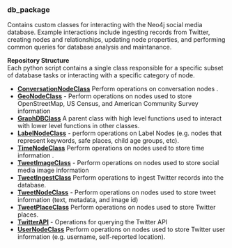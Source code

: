 ### db_package
Contains custom classes for interacting with the Neo4j social media database. Example interactions include ingesting records from Twitter, creating nodes and relationships, updating node properties, and performing common queries for database analysis and maintanance.  

**Repository Structure** <br>
Each python script contains a single class responsible for a specific subset of database tasks or interacting with a specific category of node.

- **[ConversationNodeClass](https://github.com/larkinandy/ChildrensHealthSocialMediaASP3IRE/tree/master/database_setup/db_package/ConversationNodeClass.py)** Perform operations on conversation nodes . <br>
- **[GeoNodeClass](https://github.com/larkinandy/ChildrensHealthSocialMediaASP3IRE/tree/master/database_setup/db_package/GeoNodeClass.py)** - Perform operations on nodes used to store OpenStreetMap, US Census, and American Community Survey information  <br>
- **[GraphDBClass](https://github.com/larkinandy/ChildrensHealthSocialMediaASP3IRE/tree/master/database_setup/db_package/GraphDBClass.py)** A parent class with high level functions used to interact with lower level functions in other classes. <br>
- **[LabelNodeClass](https://github.com/larkinandy/ChildrensHealthSocialMediaASP3IRE/tree/master/database_setup/db_package/LabelNodeClass.py)** - perform operations on Label Nodes (e.g. nodes that represent keywords, safe places, child age groups, etc). <br>
- **[TimeNodeClass](https://github.com/larkinandy/ChildrensHealthSocialMediaASP3IRE/tree/master/database_setup/db_package/TimeNodeClass.py)** Perform operations on nodes used to store time information . <br>
- **[TweetImageClass](https://github.com/larkinandy/ChildrensHealthSocialMediaASP3IRE/tree/master/database_setup/db_package/TweetImageClass.py)** - Perform operations on nodes used to store social media image information  <br>
- **[TweetIngestClass](https://github.com/larkinandy/ChildrensHealthSocialMediaASP3IRE/tree/master/database_setup/db_package/TweetIngestClass.py)** Perform operations to ingest Twitter records into the database. <br>
- **[TweetNodeClass](https://github.com/larkinandy/ChildrensHealthSocialMediaASP3IRE/tree/master/database_setup/db_package/TweetNodeClass.py)** - Perform operations on nodes used to store tweet information (text, metadata, and image id) <br>
- **[TweetPlaceClass](https://github.com/larkinandy/ChildrensHealthSocialMediaASP3IRE/tree/master/database_setup/db_package/TweetPlaceClass.py)** Perform operations on nodes used to store Twitter places. <br>
- **[TwitterAPI](https://github.com/larkinandy/ChildrensHealthSocialMediaASP3IRE/tree/master/database_setup/db_package/TwitterAPI.py)** - Operations for querying the Twitter API <br>
- **[UserNodeClass](https://github.com/larkinandy/ChildrensHealthSocialMediaASP3IRE/tree/master/database_setup/db_package/UserNodeClass.py)** Perform operations on nodes used to store Twitter user information (e.g. username, self-reported location). <br>

